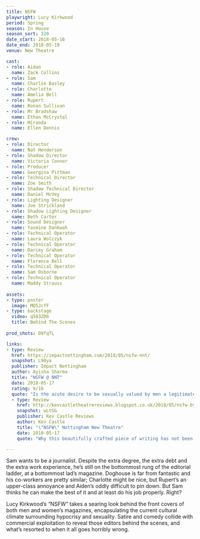```yaml
---
title: NSFW
playwright: Lucy Kirkwood
period: Spring
season: In House
season_sort: 320
date_start: 2018-05-16
date_end: 2018-05-19
venue: New Theatre

cast:
- role: Aidan
  name: Zack Collins
- role: Sam
  name: Charlie Basley
- role: Charlotte
  name: Amelia Bell
- role: Rupert
  name: Ronan Sullivan
- role: Mr Bradshaw
  name: Ethan McCrystal
- role: Miranda
  name: Ellen Dennis

crew:
- role: Director
  name: Nat Henderson
- role: Shadow Director
  name: Victoria Connor
- role: Producer
  name: Georgina Pittman
- role: Technical Director
  name: Zoe Smith
- role: Shadow Technical Director
  name: Daniel McVey
- role: Lighting Designer
  name: Joe Strickland
- role: Shadow Lighting Designer
  name: Beth Carter
- role: Sound Designer
  name: Yasmine Dankwah
- role: Technical Operator
  name: Laura Wolczyk
- role: Technical Operator
  name: Darcey Graham
- role: Technical Operator
  name: Florence Bell
- role: Technical Operator
  name: Sam Osborne
- role: Technical Operator
  name: Maddy Strauss
  
assets:
- type: poster
  image: MQ5JcfF
- type: backstage
  video: q583ZDb
  title: Behind The Scenes
  
prod_shots: D9fqTL

links:
- type: Review
  href: https://impactnottingham.com/2018/05/nsfw-nnt/
  snapshot: L90ya
  publisher: Impact Nottingham
  author: Ayisha Sharma
  title: "NSFW @ NNT"
  date: 2018-05-17
  rating: 9/10
  quote: "Is the acute desire to be sexually valued by men a legitimate one, or just another symptom of the f***d-up world we live in? And even if it's the latter, do we have any right to police the actions of women who want to be on the cover of publications like 'The Doghouse.' It's precisely because NSFW forces us to ask ourselves these questions that it is a must-see production."
  - type: Review
    href: http://kevcastletheatrereviews.blogspot.co.uk/2018/05/nsfw-by-lucy-kirkwood-nottingham-new.html
    snapshot: wLtGG
    publisher: Kev Castle Reviews
    author: Kev Castle
    title: "\"NSFW\" Nottingham New Theatre"
    date: 2018-05-17
    quote: "Why this beautifully crafted piece of writing has not been performed more I don't know. The cast have many pages of script each but the fluidity of the script and timing of this cast make this another classy as well as classic NNT production."

---
```


Sam wants to be a journalist. Despite the extra degree, the extra debt and the extra work experience, he’s still on the bottommost rung of the editorial ladder, at a bottommost lad’s magazine. Doghouse is far from fantastic and his co-workers are pretty similar; Charlotte might be nice, but Rupert’s an upper-class annoyance and Aiden’s oddly difficult to pin down. But Sam thinks he can make the best of it and at least do his job properly. Right?

Lucy Kirkwood’s “NSFW” takes a searing look behind the front covers of both men and women’s magazines, encapsulating the current cultural climate surrounding hypocrisy and sexuality. Satire and comedy collide with commercial exploitation to reveal those editors behind the scenes, and what’s resorted to when it all goes horribly wrong.
